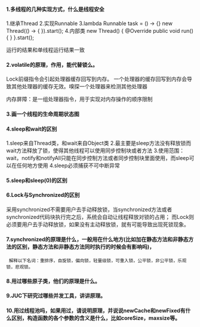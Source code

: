 #### 1.多线程的几种实现方式，什么是线程安全
1.继承Thread
2.实现Runnable
3.lambda Runnable task = () -> {}
         new Thread(() -> {  }).start();
4.内部类  new Thread() { @Override public void run() { } }.start();

运行的结果和单线程运行结果一致

#### 2.volatile的原理，作用，能代替锁么。
Lock前缀指令会引起处理器缓存回写到内存。
一个处理器的缓存回写到内存会导致其他处理器的缓存无效。嗅探一个处理器来检测其他处理器

内存屏障：是一组处理器指令，用于实现对内存操作的顺序限制


#### 3.画一个线程的生命周期状态图



#### 4.sleep和wait的区别
1.sleep来自Thread类，和wait来自Object类
2.最主要是sleep方法没有释放锁而wait方法释放了锁，使得其他线程可以使用同步控制块或者方法
3.使用范围：wait，notify和notifyAll只能在同步控制方法或者同步控制块里面使用，而sleep可以在任何地方使用 
4.sleep必须捕获不可中断异常


#### 5.sleep和sleep(0)的区别



#### 6.Lock与Synchronized的区别
采用synchronized不需要用户去手动释放锁，当synchronized方法或者synchronized代码块执行完之后，系统会自动让线程释放对锁的占用；
而Lock则必须要用户去手动释放锁，如果没有主动释放锁，就有可能导致出现死锁现象。


#### 7.synchronized的原理是什么，一般用在什么地方(比如加在静态方法和非静态方法的区别，静态方法和非静态方法同时执行的时候会有影响吗)，
     解释以下名词：重排序，自旋锁，偏向锁，轻量级锁，可重入锁，公平锁，非公平锁，乐观锁，悲观锁。
   
   
#### 8.用过哪些原子类，他们的原理是什么。



#### 9.JUC下研究过哪些并发工具，讲讲原理。



#### 10.用过线程池吗，如果用过，请说明原理，并说说newCache和newFixed有什么区别，构造函数的各个参数的含义是什么，比如coreSize，maxsize等。